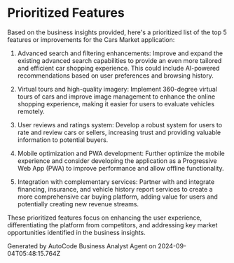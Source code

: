 # Prioritized Features

Based on the business insights provided, here's a prioritized list of the top 5 features or improvements for the Cars Market application:

1. Advanced search and filtering enhancements: Improve and expand the existing advanced search capabilities to provide an even more tailored and efficient car shopping experience. This could include AI-powered recommendations based on user preferences and browsing history.

2. Virtual tours and high-quality imagery: Implement 360-degree virtual tours of cars and improve image management to enhance the online shopping experience, making it easier for users to evaluate vehicles remotely.

3. User reviews and ratings system: Develop a robust system for users to rate and review cars or sellers, increasing trust and providing valuable information to potential buyers.

4. Mobile optimization and PWA development: Further optimize the mobile experience and consider developing the application as a Progressive Web App (PWA) to improve performance and allow offline functionality.

5. Integration with complementary services: Partner with and integrate financing, insurance, and vehicle history report services to create a more comprehensive car buying platform, adding value for users and potentially creating new revenue streams.

These prioritized features focus on enhancing the user experience, differentiating the platform from competitors, and addressing key market opportunities identified in the business insights.

Generated by AutoCode Business Analyst Agent on 2024-09-04T05:48:15.764Z
